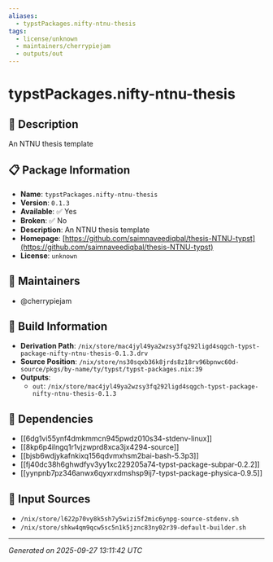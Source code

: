 ```yaml
---
aliases:
  - typstPackages.nifty-ntnu-thesis
tags:
  - license/unknown
  - maintainers/cherrypiejam
  - outputs/out
---
```


# typstPackages.nifty-ntnu-thesis

## 📝 Description

An NTNU thesis template

## 📋 Package Information

- **Name**: `typstPackages.nifty-ntnu-thesis`
- **Version**: `0.1.3`
- **Available**: ✅ Yes
- **Broken**: ✅ No
- **Description**: An NTNU thesis template
- **Homepage**: [https://github.com/saimnaveediqbal/thesis-NTNU-typst](https://github.com/saimnaveediqbal/thesis-NTNU-typst)
- **License**: `unknown`
## 👥 Maintainers

- @cherrypiejam


## 🔧 Build Information

- **Derivation Path**: `/nix/store/mac4jyl49ya2wzsy3fq292ligd4sqgch-typst-package-nifty-ntnu-thesis-0.1.3.drv`
- **Source Position**: `/nix/store/ns30sqxb36k8jrds8z18rv96bpnwc60d-source/pkgs/by-name/ty/typst/typst-packages.nix:39`
- **Outputs**:
  - `out`:  `/nix/store/mac4jyl49ya2wzsy3fq292ligd4sqgch-typst-package-nifty-ntnu-thesis-0.1.3`

## 🔗 Dependencies

- [[6dg1vi55ynf4dmkmmcn945pwdz010s34-stdenv-linux]]
- [[8kp6p4ilngq1r1vjzwprd8xca3jx4294-source]]
- [[bjsb6wdjykafnkixq156qdvmxhsm2bai-bash-5.3p3]]
- [[fj40dc38h6ghwdfyv3yy1xc229205a74-typst-package-subpar-0.2.2]]
- [[yynpnb7pz346anwx6qyxrxdmshsp9ij7-typst-package-physica-0.9.5]]

## 📁 Input Sources

- `/nix/store/l622p70vy8k5sh7y5wizi5f2mic6ynpg-source-stdenv.sh`
- `/nix/store/shkw4qm9qcw5sc5n1k5jznc83ny02r39-default-builder.sh`

---
*Generated on 2025-09-27 13:11:42 UTC*
